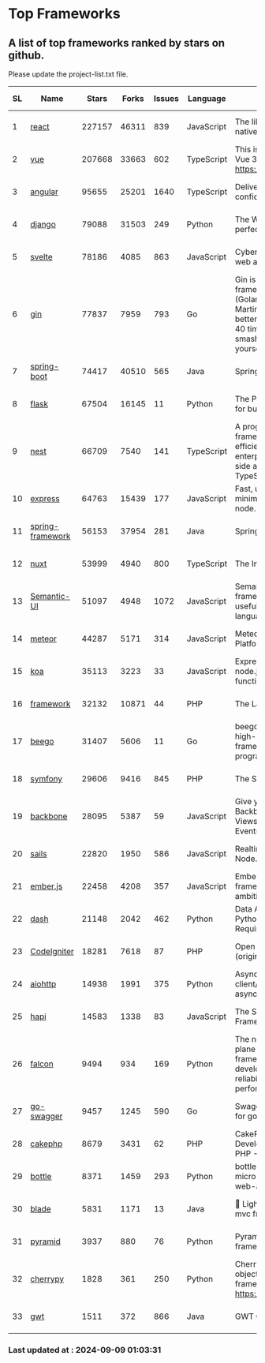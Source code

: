 # Top Frameworks
## A list of top frameworks ranked by stars on github.  
Please update the project-list.txt file.

| SL| Name  | Stars| Forks| Issues | Language | Description | Last Commit |
| --| ------| -----| ---- | ------ | -------- | ----------- | ----------- |
| 1 | [react](https://github.com/facebook/react) | 227157 | 46311 | 839 | JavaScript | The library for web and native user interfaces. | 2024-09-08 00:50:19 |
| 2 | [vue](https://github.com/vuejs/vue) | 207668 | 33663 | 602 | TypeScript | This is the repo for Vue 2. For Vue 3, go to https://github.com/vuejs/core | 2024-06-14 12:52:12 |
| 3 | [angular](https://github.com/angular/angular) | 95655 | 25201 | 1640 | TypeScript | Deliver web apps with confidence 🚀 | 2024-09-08 17:11:51 |
| 4 | [django](https://github.com/django/django) | 79088 | 31503 | 249 | Python | The Web framework for perfectionists with deadlines. | 2024-09-07 02:21:15 |
| 5 | [svelte](https://github.com/sveltejs/svelte) | 78186 | 4085 | 863 | JavaScript | Cybernetically enhanced web apps | 2024-09-06 22:09:51 |
| 6 | [gin](https://github.com/gin-gonic/gin) | 77837 | 7959 | 793 | Go | Gin is a HTTP web framework written in Go (Golang). It features a Martini-like API with much better performance -- up to 40 times faster. If you need smashing performance, get yourself some Gin. | 2024-09-06 05:21:19 |
| 7 | [spring-boot](https://github.com/spring-projects/spring-boot) | 74417 | 40510 | 565 | Java | Spring Boot | 2024-09-06 13:59:45 |
| 8 | [flask](https://github.com/pallets/flask) | 67504 | 16145 | 11 | Python | The Python micro framework for building web applications. | 2024-09-01 16:04:14 |
| 9 | [nest](https://github.com/nestjs/nest) | 66709 | 7540 | 141 | TypeScript | A progressive Node.js framework for building efficient, scalable, and enterprise-grade server-side applications with TypeScript/JavaScript 🚀 | 2024-08-30 07:03:38 |
| 10 | [express](https://github.com/expressjs/express) | 64763 | 15439 | 177 | JavaScript | Fast, unopinionated, minimalist web framework for node. | 2024-08-23 20:39:13 |
| 11 | [spring-framework](https://github.com/spring-projects/spring-framework) | 56153 | 37954 | 281 | Java | Spring Framework | 2024-09-08 15:59:15 |
| 12 | [nuxt](https://github.com/nuxt/nuxt) | 53999 | 4940 | 800 | TypeScript | The Intuitive Vue Framework. | 2024-09-07 23:58:45 |
| 13 | [Semantic-UI](https://github.com/Semantic-Org/Semantic-UI) | 51097 | 4948 | 1072 | JavaScript | Semantic is a UI component framework based around useful principles from natural language. | 2023-01-11 17:05:32 |
| 14 | [meteor](https://github.com/meteor/meteor) | 44287 | 5171 | 314 | JavaScript | Meteor, the JavaScript App Platform | 2024-09-03 13:25:18 |
| 15 | [koa](https://github.com/koajs/koa) | 35113 | 3223 | 33 | JavaScript | Expressive middleware for node.js using ES2017 async functions | 2024-08-31 18:23:31 |
| 16 | [framework](https://github.com/laravel/framework) | 32132 | 10871 | 44 | PHP | The Laravel Framework. | 2024-09-06 20:53:25 |
| 17 | [beego](https://github.com/beego/beego) | 31407 | 5606 | 11 | Go | beego is an open-source, high-performance web framework for the Go programming language. | 2024-09-02 06:14:33 |
| 18 | [symfony](https://github.com/symfony/symfony) | 29606 | 9416 | 845 | PHP | The Symfony PHP framework | 2024-09-08 20:34:26 |
| 19 | [backbone](https://github.com/jashkenas/backbone) | 28095 | 5387 | 59 | JavaScript | Give your JS App some Backbone with Models, Views, Collections, and Events | 2024-09-02 12:55:04 |
| 20 | [sails](https://github.com/balderdashy/sails) | 22820 | 1950 | 586 | JavaScript | Realtime MVC Framework for Node.js | 2024-05-17 22:00:56 |
| 21 | [ember.js](https://github.com/emberjs/ember.js) | 22458 | 4208 | 357 | JavaScript | Ember.js - A JavaScript framework for creating ambitious web applications | 2024-08-28 13:44:00 |
| 22 | [dash](https://github.com/plotly/dash) | 21148 | 2042 | 462 | Python | Data Apps & Dashboards for Python. No JavaScript Required. | 2024-09-06 17:44:59 |
| 23 | [CodeIgniter](https://github.com/bcit-ci/CodeIgniter) | 18281 | 7618 | 87 | PHP | Open Source PHP Framework (originally from EllisLab) | 2024-03-20 03:51:42 |
| 24 | [aiohttp](https://github.com/aio-libs/aiohttp) | 14938 | 1991 | 375 | Python | Asynchronous HTTP client/server framework for asyncio and Python | 2024-09-09 00:46:20 |
| 25 | [hapi](https://github.com/hapijs/hapi) | 14583 | 1338 | 83 | JavaScript | The Simple, Secure Framework Developers Trust | 2024-07-04 00:48:01 |
| 26 | [falcon](https://github.com/falconry/falcon) | 9494 | 934 | 169 | Python | The no-magic web data plane API and microservices framework for Python developers, with a focus on reliability, correctness, and performance at scale. | 2024-09-06 09:15:09 |
| 27 | [go-swagger](https://github.com/go-swagger/go-swagger) | 9457 | 1245 | 590 | Go | Swagger 2.0 implementation for go | 2024-05-13 17:21:38 |
| 28 | [cakephp](https://github.com/cakephp/cakephp) | 8679 | 3431 | 62 | PHP | CakePHP: The Rapid Development Framework for PHP - Official Repository | 2024-08-29 08:59:53 |
| 29 | [bottle](https://github.com/bottlepy/bottle) | 8371 | 1459 | 293 | Python | bottle.py is a fast and simple micro-framework for python web-applications. | 2024-09-08 13:09:02 |
| 30 | [blade](https://github.com/lets-blade/blade) | 5831 | 1171 | 13 | Java | :rocket: Lightning fast and elegant mvc framework for Java8 | 2024-06-17 01:05:35 |
| 31 | [pyramid](https://github.com/Pylons/pyramid) | 3937 | 880 | 76 | Python | Pyramid - A Python web framework | 2024-06-10 16:09:42 |
| 32 | [cherrypy](https://github.com/cherrypy/cherrypy) | 1828 | 361 | 250 | Python | CherryPy is a pythonic, object-oriented HTTP framework.      https://cherrypy.dev | 2024-08-31 10:29:14 |
| 33 | [gwt](https://github.com/gwtproject/gwt) | 1511 | 372 | 866 | Java | GWT Open Source Project | 2024-09-05 11:19:31 |

### Last updated at : 2024-09-09 01:03:31
